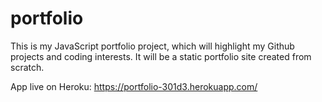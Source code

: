 # portfolio

This is my JavaScript portfolio project, which will highlight my Github projects and coding interests.  It will be a static portfolio site created from scratch.

App live on Heroku: https://portfolio-301d3.herokuapp.com/
